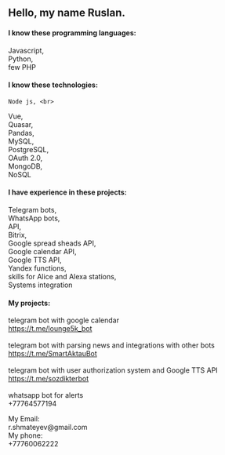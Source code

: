 ## Hello, my name Ruslan.

#### I know these programming languages:
  Javascript, <br>
  Python, <br>
  few PHP

#### I know these technologies: <br>			 																													                                                     
	Node js, <br>
  Vue, <br>
	Quasar, <br>
	Pandas, <br>
	MySQL, <br>
	PostgreSQL, <br>
	OAuth 2.0, <br>
	MongoDB, <br>
	NoSQL
  
#### I have experience in these projects:
  Telegram bots, <br>
  WhatsApp bots, <br>
  API, <br>
  Bitrix, <br>
  Google spread sheads API, <br>
  Google calendar API, <br>
  Google TTS API, <br>
  Yandex functions, <br>
  skills for Alice and Alexa stations, <br>
  Systems integration

#### My projects:
  telegram bot with google calendar <br>
  https://t.me/lounge5k_bot <br> <br>
  telegram bot with parsing news and integrations with other bots <br>
  https://t.me/SmartAktauBot <br> <br>
  telegram bot with user authorization system and Google TTS API <br>
  https://t.me/sozdikterbot <br> <br>
  whatsapp bot for alerts <br>
  +77764577194
  
<bold> 
My Email: <br>
r.shmateyev@gmail.com <br>
My phone: <br>
+77760062222
</bold>
